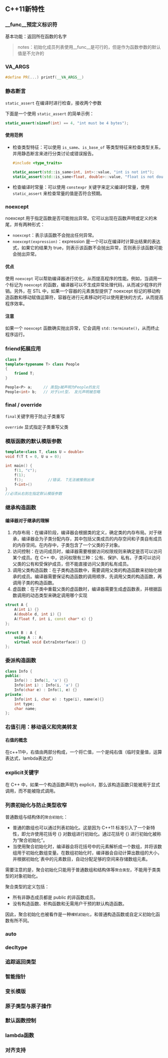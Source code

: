 #

## C++11新特性

### __func__预定义标识符

基本功能：返回所在函数的名字
>notes：初始化成员列表使用__func__是可行的，但是作为函数参数的默认值是不允许的

### __VA_ARGS__

```c++
#define PR(...) printf(__VA_ARGS__)
````

### 静态断言

`static_assert` 在编译时进行检查，接收两个参数

下面是一个使用 ```static_assert``` 的简单示例：

```c++
static_assert(sizeof(int) == 4, "int must be 4 bytes");
```

#### 使用范例

* 检查类型特征：可以使用 ```is_same```、```is_base_of``` 等类型特征来检查类型关系，并用静态断言来进行分类讨论或错误报告。

    ```c++
    #include <type_traits>
    
    static_assert(std::is_same<int, int>::value, "int is not int");
    static_assert(std::is_same<float, double>::value, "float is not double");
    ```

* 检查编译时常量：可以使用 ```constexpr``` 关键字来定义编译时常量，使用 ```static_assert``` 来检查常量的值是否符合预期。

### noexcept

noexcept 用于指定函数是否可能抛出异常。它可以出现在函数声明或定义的末尾，并有两种形式：

* ```noexcept```：表示该函数不会抛出任何异常。
* ```noexcept(expression)```：expression 是一个可以在编译时计算出结果的表达式，如果它的结果为 true，则表示该函数不会抛出异常，否则表示该函数可能会抛出异常。

#### 优点

使用 ```noexcept``` 可以帮助编译器进行优化，从而提高程序的性能。例如，当调用一个标记为 ```noexcept``` 的函数，编译器可以不生成异常处理代码，从而减少程序的开销。另外，在 STL 中，如果一个容器的元素类型提供了 noexcept 标记的移动构造函数和移动赋值运算符，容器在进行元素移动时可以使用更快的方式，从而提高程序效率。

#### 注意

如果一个 ```noexcept``` 函数确实抛出异常，它会调用 ```std::terminate()```，从而终止程序运行。

### friend拓展应用

```c++
class P
template<typename T> class People 
{
    friend T;
}

People<P> a;     // 类型p被声明为People的友元
People<int> b;   // 对于int型， 友元声明被忽略
```

### final / override

```final```关键字用于防止子类重写

```override``` 显式指定子类重写父类

### 模版函数的默认模版参数

```c++
template<class T, class U = double>
void f(T t = 0, U u = 0);

int main() {
    f(1, "c");    
    f(1);
    f();           //错误， T无法被推倒出来
    f<int>()
}
//必须从右到左指定默认模版参数
```

### 继承构造函数

#### 编译器对于继承的理解

  1. 内存布局：在编译阶段，编译器会根据类的定义，确定类的内存布局。对于继承，编译器会为子类分配内存，其中包括父类成员的内存空间和子类自有成员的内存空间。在内存中，子类包含了一个父类的子对象。
  2. 访问控制：在访问成员时，编译器需要根据访问权限规则来确定是否可以访问某个成员。在 C++ 中，访问权限有三种：公有、保护、私有。子类可以访问父类的公有和受保护成员，但不能直接访问父类的私有成员。
  3. 调用父类构造函数：在子类构造函数中，需要调用父类的构造函数来初始化继承的成员。编译器需要保证构造函数的调用顺序，先调用父类的构造函数，再调用子类的构造函数。
  4. 虚函数：在子类中重载父类的虚函数时，编译器需要生成虚函数表，并根据函数调用的动态类型来确定调用哪个实现

```c++
struct A {
    A(int i) {}
    A(double d, int i) {}
    A(float f, int i, const char* c) {}
};

struct B : A {
    using A :: A;
    virtual void ExtraInterface() {}
};
```

### 委派构造函数

```c++
class Info {
public:
    Info() : Info(1, 'a') {}
    Info(int i) : Info(i, 'a') {}
    Info(char e) : Info(1, e) {}
private:
    Info(int i, char e) : type(i), name(e){}
    int type;
    char name;
};
```

### 右值引用：移动语义和完美转发

#### 右值的概念

在c++11中，右值由两部分构成，一个将亡值，一个是纯右值（临时变量值，运算表达式，lambda表达式）

### explicit关键字

在 C++ 中，如果一个构造函数声明为 explicit，那么该构造函数只能被用于显式调用，而不能被隐式调用。

### 列表初始化与防止类型收窄

普通数组与结构体的```聚合初始化```：

* 普通的数组也可以通过列表初始化。这是因为 C++11 标准引入了一个新特性，即允许使用花括号 {} 对数组进行初始化。通过花括号 {} 进行初始化被称为“聚合初始化”。
* 当使用聚合初始化时，编译器会将花括号中的元素解析成一个数组，并将该数组用于初始化数组变量。在数组初始化时，编译器会自动计算出数组的大小，并根据初始化`表中的元素数目，自动分配足够的空间来存储数组元素。

需要注意的是，聚合初始化只能用于普通数组和结构体等```聚合类型```，不能用于类类型的对象初始化。

聚合类型的定义包括：

* 所有非静态成员都是 public 的非函数成员。
* 没有构造函数、析构函数和无需用户干预的默认构造函数。

因此，聚合初始化也被看作是一种```裸机初始化```，和普通构造函数或自定义初始化函数有所不同。

### auto

### decltype

### 追踪返回类型

### 智能指针

### 变长模版

### 原子类型与原子操作

### 默认函数控制

### lambda函数

### 对齐支持
